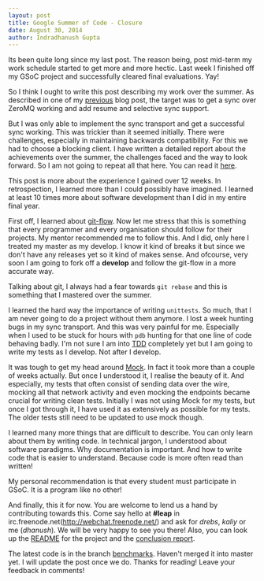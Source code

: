 ```yaml
---
layout: post
title: Google Summer of Code - Closure
date: August 30, 2014
author: Indradhanush Gupta
---
```


Its been quite long since my last post. The reason being, post
mid-term my work schedule started to get more and more hectic. Last
week I finished off my GSoC project and successfully cleared final
evaluations. Yay!

So I think I ought to write this post describing my work over the
summer. As described in one of my
[previous](http://indradhanush.github.io/2014/05/21/gsoc-project-preview/)
blog post, the target was to get a sync over ZeroMQ working and add
resume and selective sync support.

But I was only able to implement the sync transport and get a
successful sync working. This was trickier than it seemed initially.
There were challenges, especially in maintaining backwards
compatibility. For this we had to choose a blocking client. I have
written a detailed report about the achievements over the summer, the
challenges faced and the way to look forward. So I am not going to
repeat all that here. You can read it
[here](https://github.com/indradhanush/U1DB-ZeroMQ-Transport/blob/benchmarks/Report.md).

This post is more about the experience I gained over 12 weeks. In
retrospection, I learned more than I could possibly have imagined. I
learned at least 10 times more about software development than I did in
my entire final year.

First off, I learned about
[git-flow](http://nvie.com/posts/a-successful-git-branching-model/).
Now let me stress that this is something that every programmer and
every organisation should follow for their projects. My mentor
recommended me to follow this. And I did, only here I treated my
master as my develop. I know it kind of breaks it but since we don't
have any releases yet so it kind of makes sense. And ofcourse, very
soon I am going to fork off a __develop__ and follow the git-flow in a
more accurate way.

Talking about git, I always had a fear towards `git rebase` and this is
something that I mastered over the summer.

I learned the hard way the importance of writing `unittests`. So much,
that I am never going to do a project without them anymore. I lost a
week hunting bugs in my sync transport. And this was very painful for
me. Especially when I used to be stuck for hours with `pdb` hunting
for that one line of code behaving badly. I'm not sure I am into
[TDD](http://en.wikipedia.org/wiki/Test-driven_development)
completely yet but I am going to write my tests as I develop. Not
after I develop.

It was tough to get my head around
[Mock](http://mock.readthedocs.org/). In fact it took more than a
couple of weeks actually. But once I understood it, I realise the
beauty of it. And especially, my tests that often consist of sending
data over the wire, mocking all that network activity and even mocking
the endpoints became crucial for writing clean tests. Initially I was
not using Mock for my tests, but once I got through it, I have used it
as extensively as possible for my tests. The older tests still need to
be updated to use mock though.

I learned many more things that are difficult to describe. You can
only learn about them by writing code. In technical jargon, I
understood about software paradigms. Why documentation is important.
And how to write code that is easier to understand. Because code is
more often read than written!

My personal recommendation is that every student must participate in
GSoC. It is a program like no other!

And finally, this it for now. You are welcome to lend us a hand by
contributing towards this. Come say hello at __#leap__ in
irc.freenode.net(http://webchat.freenode.net/) and ask for _drebs_,
_kaliy_ or me (_dhanush_). We will be very happy to see you there!
Also, you can look up the
[README](https://github.com/indradhanush/U1DB-ZeroMQ-Transport/blob/benchmarks/README.md)
for the project and the
[conclusion report](https://github.com/indradhanush/U1DB-ZeroMQ-Transport/blob/benchmarks/Report.md).

The latest code is in the branch
[benchmarks](https://github.com/indradhanush/U1DB-ZeroMQ-Transport/tree/benchmarks).
Haven't merged it into master yet. I will update the post once we do.
Thanks for reading! Leave your feedback in comments!
